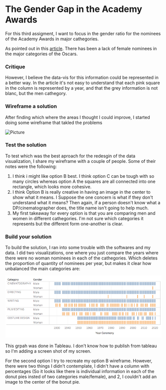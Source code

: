 
# The Gender Gap in the Academy Awards

For this third assigment, I want to focus in the gender ratio for the nominees of the Academy Awards in major cathegories.

As pointed out in this [article](https://www.glamour.com/story/this-chart-breaks-down-the-lack-of-female-nominees-at-the-oscars-in-key-categories-since-1928). There has been a lack of female nominees in the major categories of the Oscars. 

### Critique

However, I believe the data-vis for this information could be represented in a better way. In the article it's not easy to understand that each pink square in the column is represented by a year, and that the grey information is not blanc, but the men cathegory. 

### Wireframe a solution

After finding which where the areas I thought I could improve, I started doing some wireframe that takled the problems

![Picture](IMAG_0142.png)

### Test the solution

To test which was the best aproach for the redesgin of the data visualization, I share my wireframe with a couple of people. Some of their notes were the following:
1. I think i might like option B best. I think option C can be tough with so many circles whereas option A the squares are all connected into one rectangle, which looks more cohesive.
2. I think Option B is really creative in having an image in the center to show what it means. I Suppose the one concern is what if they don't understand what it means? Then again, if a person doesn't know what a DP/cinematographer does, the title name isn't going to help much.
3. My first takeaway for every option is that you are comparing men and women in different cathegories. I'm not sure which categories it represents but the different form one-another is clear.

### Build your solution 

To build the solution, I ran into some trouble with the softwares and my data. I did two visualizations, one where you just compare the years where there were no woman nominees in each of the cathegories. Which deletes the proportion of quantity of nominees per year, but makes it clear how unbalanced the main categories are:

![Picture](Tableau.png)

This grpah was done in Tableau. I don't know how to publish from tableau so I'm adding a screen shot of my screen.

For the second option I try to recreate my option B wireframe. However, there were two things I didn't contemplate, I didn't have a column with percentages (So it looks like there is individual information in each of the donut pies insted of two categories male/female), and 2, I couldn't add an image to the center of the bonut pie. 

<div class="flourish-embed flourish-chart" data-src="visualisation/5360916"><script src="https://public.flourish.studio/resources/embed.js"></script></div>

